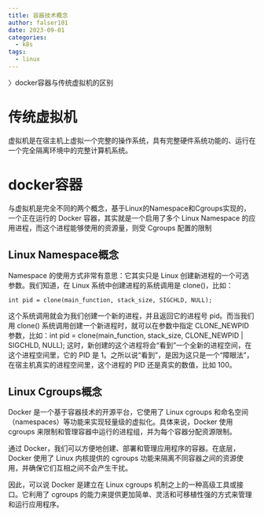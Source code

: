 ```yaml
---
title: 容器技术概念
author: falser101
date: 2023-09-01
categories:
  - k8s
tags:
  - linux
---
```


〉docker容器与传统虚拟机的区别

# 传统虚拟机
虚拟机是在宿主机上虚拟一个完整的操作系统，具有完整硬件系统功能的、运行在一个完全隔离环境中的完整计算机系统。

# docker容器
与虚拟机是完全不同的两个概念，基于Linux的Namespace和Cgroups实现的，一个正在运行的 Docker 容器，其实就是一个启用了多个 Linux Namespace 的应用进程，而这个进程能够使用的资源量，则受 Cgroups 配置的限制

## Linux Namespace概念
Namespace 的使用方式非常有意思：它其实只是 Linux 创建新进程的一个可选参数。我们知道，在 Linux 系统中创建进程的系统调用是 clone()，比如：
```
int pid = clone(main_function, stack_size, SIGCHLD, NULL); 
```
这个系统调用就会为我们创建一个新的进程，并且返回它的进程号 pid。而当我们用 clone() 系统调用创建一个新进程时，就可以在参数中指定 CLONE_NEWPID 参数，比如：int pid = clone(main_function, stack_size, CLONE_NEWPID | SIGCHLD, NULL); 这时，新创建的这个进程将会“看到”一个全新的进程空间，在这个进程空间里，它的 PID 是 1。之所以说“看到”，是因为这只是一个“障眼法”，在宿主机真实的进程空间里，这个进程的 PID 还是真实的数值，比如 100。
## Linux Cgroups概念
Docker 是一个基于容器技术的开源平台，它使用了 Linux cgroups 和命名空间（namespaces）等功能来实现轻量级的虚拟化。具体来说，Docker 使用 cgroups 来限制和管理容器中运行的进程组，并为每个容器分配资源限制。

通过 Docker，我们可以方便地创建、部署和管理应用程序的容器。在底层，Docker 使用了 Linux 内核提供的 cgroups 功能来隔离不同容器之间的资源使用，并确保它们互相之间不会产生干扰。

因此，可以说 Docker 是建立在 Linux cgroups 机制之上的一种高级工具或接口。它利用了 cgroups 的能力来提供更加简单、灵活和可移植性强的方式来管理和运行应用程序。